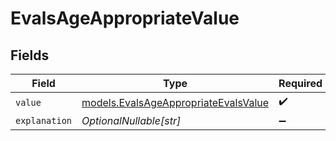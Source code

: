 # EvalsAgeAppropriateValue


## Fields

| Field                                                                              | Type                                                                               | Required                                                                           | Description                                                                        |
| ---------------------------------------------------------------------------------- | ---------------------------------------------------------------------------------- | ---------------------------------------------------------------------------------- | ---------------------------------------------------------------------------------- |
| `value`                                                                            | [models.EvalsAgeAppropriateEvalsValue](../models/evalsageappropriateevalsvalue.md) | :heavy_check_mark:                                                                 | N/A                                                                                |
| `explanation`                                                                      | *OptionalNullable[str]*                                                            | :heavy_minus_sign:                                                                 | N/A                                                                                |